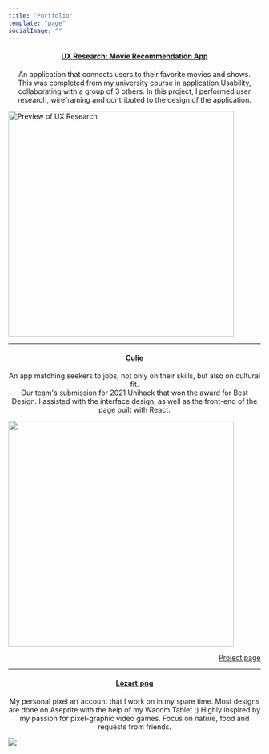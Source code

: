 ```yaml
---
title: "Portfolio"
template: "page"
socialImage: ""
---
```


<div align="left">
    <h4 align="center"><a href="/laurenlok-uiux.pdf">UX Research: Movie Recommendation App</a></h4>
    <p align="center">
        An application that connects users to their favorite movies and shows.</br> This was completed from my university course in application Usability, collaborating with a group of 3 others. In this project, I performed user research, wireframing and contributed to the design of the application.
    </p>
        <img align="centre" src="/media/app.jpg" alt="Preview of UX Research" width=450>
</div>

---

<div align="left">
    <h4 align="center"><a href="https://www.figma.com/file/AVAtizhSlVVy540tcXFrPZ/Culie">Culie</a></h4>
    <p align="center">
       An app matching seekers to jobs, not only on their skills, but also on cultural fit.<br/>
       Our team's submission for 2021 Unihack that won the award for Best Design. I assisted with the interface design, as well as the front-end of the page built with React.
       </p>
        <a href="https://www.figma.com/file/AVAtizhSlVVy540tcXFrPZ/Culie"><img src="/media/culie-dashboard.png" width=450></a>
    <p align="right"><a href="https://devpost.com/software/culie">Project page</a></p>
</div>

---

<div align="left">
    <h4 align="center"><a href="https://instagram.com/lozart.png">Lozart.png</a></h4>
    <p align="center">
       My personal pixel art account that I work on in my spare time. Most designs are done on Aseprite with the help of my Wacom Tablet ;) Highly inspired by my passion for pixel-graphic video games. Focus on nature, food and requests from friends.
       </p>
        <a href="https://www.instagram.com/p/CHMN4-sjLRi"><img src="/media/shiba.png"></a>
</div>
